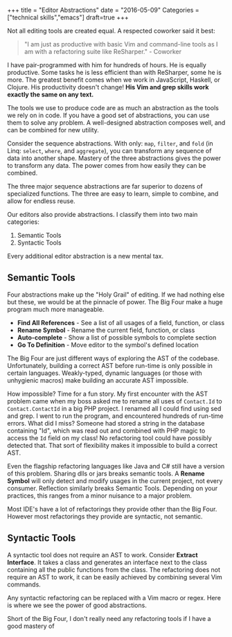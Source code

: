 +++
title = "Editor Abstractions"
date = "2016-05-09"
Categories = ["technical skills","emacs"]
draft=true
+++

Not all editing tools are created equal. A respected coworker said it best:

> "I am just as productive with basic Vim and command-line tools as I am with a
> refactoring suite like ReSharper." - Coworker

I have pair-programmed with him for hundreds of hours. He is equally productive.
Some tasks he is less efficient than with ReSharper, some he is more. The
greatest benefit comes when we work in JavaScript, Haskell, or Clojure. His
productivity doesn't change! **His Vim and grep skills work exactly the same on
any text.**

The tools we use to produce code are as much an abstraction as the tools we rely
on in code. If you have a good set of abstractions, you can use them to solve
any problem. A well-designed abstraction composes well, and can be combined for
new utility.

Consider the sequence abstractions. With only: ```map```, ```filter```, and
```fold``` (in Linq: ```select```, ```where```, and ```aggregate```), you can
transform any sequence of data into another shape. Mastery of the three
abstractions gives the power to transform any data. The power comes from how
easily they can be combined.

The three major sequence abstractions are far superior to dozens of specialized
functions. The three are easy to learn, simple to combine, and allow for endless
reuse.

Our editors also provide abstractions. I classify them into two main categories:

1. Semantic Tools
2. Syntactic Tools

Every additional editor abstraction is a new mental tax.

## Semantic Tools

Four abstractions make up the "Holy Grail" of editing. If we had nothing else
but these, we would be at the pinnacle of power. The Big Four make a huge
program much more manageable. 

* **Find All References** - See a list of all usages of a field, function, or class
* **Rename Symbol** - Rename the current field, function, or class
* **Auto-complete** - Show a list of possible symbols to complete section
* **Go To Definition** - Move editor to the symbol's defined location

The Big Four are just different ways of exploring the AST of the codebase.
Unfortunately, building a correct AST before run-time is only possible in
certain languages. Weakly-typed, dynamic languages (or those with unhygienic
macros) make building an accurate AST impossible.

How impossible? Time for a fun story. My first encounter with the AST problem
came when my boss asked me to rename all uses of ```Contact.Id``` to
```Contact.ContactId``` in a big PHP project. I renamed all I could find using
sed and grep. I went to run the program, and encountered hundreds of run-time
errors. What did I miss? Someone had stored a string in the database containing
"Id", which was read out and combined with PHP magic to access the ```Id```
field on my class! No refactoring tool could have possibly detected that. That
sort of flexibility makes it impossible to build a correct AST.

Even the flagship refactoring languages like Java and C# still have a version of
this problem. Sharing dlls or jars breaks semantic tools. A **Rename Symbol**
will only detect and modify usages in the current project, not every consumer.
Reflection similarly breaks Semantic Tools. Depending on your practices, this
ranges from a minor nuisance to a major problem.

  <!-- In the last decade, several IDE's have added plugins that can build an AST from -->
  <!-- PHP, Python, Ruby, JavaScript, Clojure, etc. While incomplete by nature, these -->
  <!-- at least provide some modest functionality. -->
<!-- While I would never want to take over a huge codebase without the Big Four, I have lately come to rely on them less and less. -->

Most IDE's have a lot of refactorings they provide other than the Big Four.
However most refactorings they provide are syntactic, not semantic.

## Syntactic Tools

A syntactic tool does not require an AST to work. Consider **Extract
Interface**. It takes a class and generates an interface next to the class
containing all the public functions from the class. The refactoring does not
require an AST to work, it can be easily achieved by combining several Vim
commands.

Any syntactic refactoring can be replaced with a Vim macro or regex. Here is
where we see the power of good abstractions.

Short of the Big Four, I don't really need any refactoring tools if I have a
good mastery of 

<!-- The more I watch Patrick work, the more I realize how much mental and muscle -->
<!-- memory I have built up around "Visual Studio"-only abstractions. -->

<!-- Our editing tools are also abstractions. We memorize commands to perform -->
<!-- actions, disregarding the underlying implementation. -->

<!-- I have found that if you have a good set of abstractions for editing code, you -->
<!-- can be very productive across lots of languages and frameworks. -->
